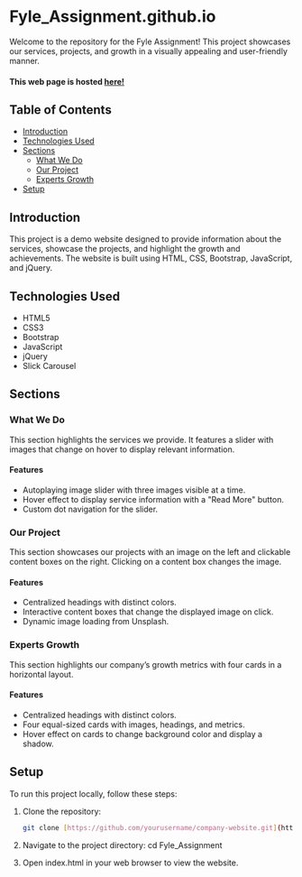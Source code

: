 # Fyle_Assignment.github.io

Welcome to the repository for the Fyle Assignment! This project showcases our services, projects, and growth in a visually appealing and user-friendly manner.

#### This web page is hosted [here!](https://lokesh0408.github.io/Fyle_Assignment.github.io/)

## Table of Contents

- [Introduction](#introduction)
- [Technologies Used](#technologies-used)
- [Sections](#sections)
  - [What We Do](#what-we-do)
  - [Our Project](#our-project)
  - [Experts Growth](#experts-growth)
- [Setup](#setup)

## Introduction

This project is a demo website designed to provide information about the services, showcase the projects, and highlight the growth and achievements. The website is built using HTML, CSS, Bootstrap, JavaScript, and jQuery.

## Technologies Used

- HTML5
- CSS3
- Bootstrap
- JavaScript
- jQuery
- Slick Carousel

## Sections

### What We Do

This section highlights the services we provide. It features a slider with images that change on hover to display relevant information.

#### Features

- Autoplaying image slider with three images visible at a time.
- Hover effect to display service information with a "Read More" button.
- Custom dot navigation for the slider.

### Our Project

This section showcases our projects with an image on the left and clickable content boxes on the right. Clicking on a content box changes the image.

#### Features

- Centralized headings with distinct colors.
- Interactive content boxes that change the displayed image on click.
- Dynamic image loading from Unsplash.

### Experts Growth

This section highlights our company’s growth metrics with four cards in a horizontal layout.

#### Features

- Centralized headings with distinct colors.
- Four equal-sized cards with images, headings, and metrics.
- Hover effect on cards to change background color and display a shadow.

## Setup

To run this project locally, follow these steps:

1. Clone the repository:
   ```sh
   git clone [https://github.com/yourusername/company-website.git](https://github.com/lokesh0408/Fyle_Assignment.github.io)

2. Navigate to the project directory:
   cd Fyle_Assignment

3. Open index.html in your web browser to view the website.
